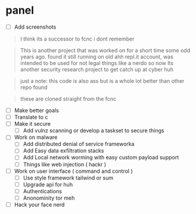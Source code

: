 # panel
- [ ] Add screenshots

> I think its a successor to fcnc i dont remember

> This is another project that was worked on for a short time some odd years ago. found it still running on old ahh repl.it account, was intended to be used for not legal things like a nerdo so now Its another security research project to get catch up at cyber huh

> just a note: this code is also ass but is a whole lot better than other repo found

> these are cloned straight from the fcnc
- [ ] Make better goals
- [ ] Translate to c
- [ ] Make it secure
  - [ ] Add vulnz scanning or develop a taskset to secure things
- [ ] Work on malware
  - [ ] Add distributed denial of service frameworka
  - [ ] Add Easy data exfiltration stacks
  - [ ] Add Local network worming with easy custom payload support
  - [ ] Things like web injection ( hackr )
- [ ] Work on user interface ( command and control )
  - [ ] Use style framework tailwind or sum
  - [ ] Upgrade api for huh
  - [ ] Authentications
  - [ ] Anonominity tor meh
- [ ] Hack your face nerd
